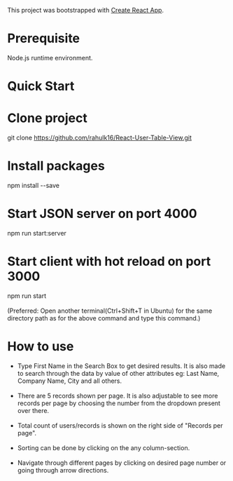 This project was bootstrapped with [Create React App](https://github.com/facebook/create-react-app).

<h1>Prerequisite</h1>

Node.js runtime environment.
<h1>Quick Start</h1>

# Clone project
git clone https://github.com/rahulk16/React-User-Table-View.git

# Install packages
npm install --save

# Start JSON server on port 4000
npm run start:server

# Start client with hot reload on port 3000
npm run start<br><br> (Preferred: Open another terminal(Ctrl+Shift+T in Ubuntu) for the same directory path as for the above command and type this command.)

# How to use
<ul>
  <li> Type First Name in the Search Box to get desired results. It is also made to search through the data by value of other attributes eg: Last Name, Company Name, City and all others.<br><br>
   <li> There are 5 records shown per page. It is also adjustable to see more records per page by choosing the number from the dropdown present over there.<br><br>
    <li> Total count of users/records is shown on the right side of "Records per page".<br><br>
     <li> Sorting can be done by clicking on the any column-section.<br><br>
       <li> Navigate through different pages by clicking on desired page number or going through arrow directions.<br><br>
         
